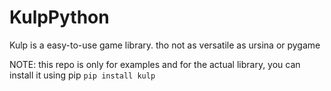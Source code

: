 # KulpPython
Kulp is a easy-to-use game library. tho not as versatile as ursina or pygame

NOTE: this repo is only for examples and for the actual library, you can install it using pip `pip install kulp`
